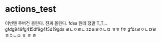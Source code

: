 # actions_test
이번엔 주버전 올린다.
진짜 올린다.
fdsa
뭔데 정말 T_T...
gfdg849fg415df9g4f5d19gds
ㄹㄴㅇㄻㄴ
zzㄹㄹㅇㄴㅁ
ㅎㅎ
fㅎ
gfdsㄹㅇㄴㅁㄹ
ㄹㅇㄴㅁ
ㅎ
ㄹ
ㄹ

